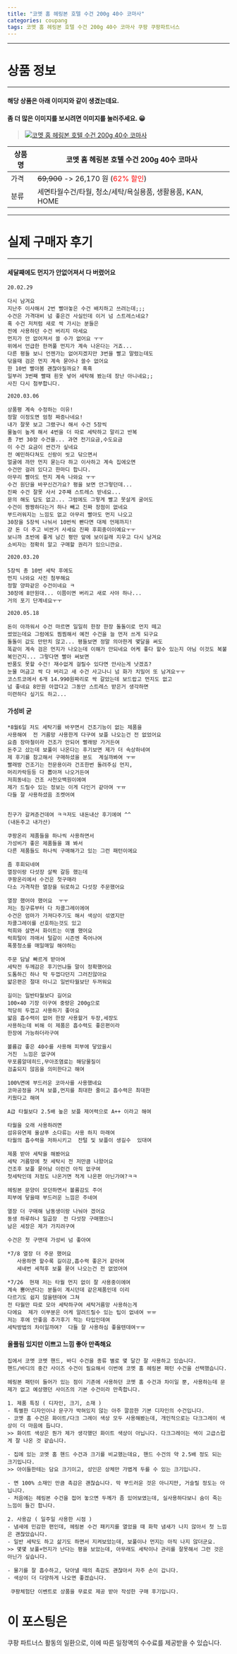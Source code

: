 ```yaml
---
title: "코멧 홈 헤링본 호텔 수건 200g 40수 코마사"
categories: coupang
tags: 코멧 홈 헤링본 호텔 수건 200g 40수 코마사 쿠팡 쿠팡파트너스
---
```

---

# 상품 정보

---

#### 해당 상품은 아래 이미지와 같이 생겼는데요. 
#### 좀 더 많은 이미지를 보시려면 이미지를 눌러주세요. 😀
> [![코멧 홈 헤링본 호텔 수건 200g 40수 코마사](https://static.coupangcdn.com/image/retail/images/529235990414217-9c5eb57c-b9f4-4174-ae08-eb6a49433b31.jpg)](https://link.coupang.com/re/AFFSDP?lptag=AF4416228&subid=AF4416228&pageKey=222191947&itemId=695728596&vendorItemId=4778410272&traceid=V0-113-dc64e3702570b012)

상품명 | 코멧 홈 헤링본 호텔 수건 200g 40수 코마사
-------|-------
가격 | ~~69,900~~ -> 26,170 원 (<span style="color:red">62% 할인</span>)
분류 | 세면타월수건/타월, 청소/세탁/욕실용품, 생활용품, KAN, HOME

---

# 실제 구매자 후기

---


####    세달째에도 먼지가 안없어져서 다 버렸어요
    20.02.29
    
    다시 남겨요
    지난주 이사해서 2번 빨아놓은 수건 배치하고 쓰려는데;;;
    수건은 가격대비 넘 좋은건 사실인데 이거 넘 스트레스네요?
    혹 수건 저처럼 새로 싹 가시는 분들은
    전에 사용하던 수건 버리지 마세요 
    먼지가 안 없어져서 쓸 수가 없어요 ㅜㅜ
    위에서 언급한 한꺼풀 먼지가 계속 나온다는 거죠...
    다른 평들 보니 언젠가는 없어지겠지만 3번을 빨고 말렸는데도
    닦을때 검은 먼지 계속 묻어나 쓸수 없어요
    한 10번 빨아봄 괜찮아질까요? 흑흑 
    일부러 3번째 빨때 흰옷 넣어 세탁해 봤는데 장난 아니네요;;
    사진 다시 첨부합니다.
    
    2020.03.06
    
    상품평 계속 수정하는 이유!
    정말 이정도면 엄청 짜증나네요!
    내가 잘못 보고 그랬구나 해서 수건 5장씩 
    물높이 높게 해서 4번을 더 따로 세탁하고 말리고 반복
    총 7번 30장 수건을... 과연 전기요금,수도요금
    이 수건 요금이 싼건가 싶네요
    전 예민하다쳐도 신랑이 씻고 닦으면서 
    얼굴에 까만 먼지 묻는다 하고 이사하고 계속 집에오면
    수건만 걸려 있다고 한마디 합니다.
    아무리 빨아도 먼지 계속 나와요 ㅜㅜ
    수건 원단을 바꾸신건가요? 평을 보면 안그렇던데...
    진짜 수건 잘못 사서 2주째 스트레스 받네요...
    문의 해도 답도 없고... 그럼에도 그렇게 빨고 못살게 굴어도
    수건이 짱짱하다는거 하나 빼고 진짜 장점이 없네요
    부드러워지는 느낌도 없고 아무리 빨아도 먼지 나오고
    30장을 5장씩 나눠서 10번씩 빤다면 대체 언제까지!
    걍 돈 더 주고 비싼거 사세요 진짜 후회중이이예요ㅜㅜ
    보니까 초반에 좋게 남긴 평만 앞에 보이길래 지우고 다시 남겨요
    소비자는 정확히 알고 구매할 권리가 있으니깐요.
    
    2020.03.20
    
    5장씩 총 10번 세탁 후에도
    먼지 나와요 사진 첨부해요
    정말 양파같은 수건이네요 ㅋ
    30장에 8만원대... 이쯤이면 버리고 새로 사야 하나...
    거의 포기 단계네요ㅜㅜ
    
    2020.05.18
    
    돈이 아까워서 수건 마르면 일일히 한장 한장 돌돌이로 먼지 떼고
    썼었는데요 그럼에도 찜찜해서 예전 수건을 늘 먼저 쓰게 되구요
    돌돌이 값도 만만치 않고... 평들보면 정말 의아한게 몇달을 써도
    똑같이 계속 검은 먼지가 나오는데 이해가 안되네요 어케 좋다 할수 있는지 아님 이것도 복불복인건지... 그렇다면 빨아 써보면
    반품도 못할 수건! 재수없게 걸릴수 있다면 안사는게 낫겠죠?
    눈물 머금고 싹 다 버리고 새 수건 사고나니 넘 화가 치밀어 또 남겨요ㅜㅜ
    코스트코에서 6개 14.990원짜리로 싹 갈았는데 보드랍고 먼지도 없고
    넘 좋네요 8만원 아깝다고 그동안 스트레스 받은거 생각하면
    미련하다 싶기도 하고...

####    가성비 굳
    *8월6일 저도 세탁기를 바꾸면서 건조기능이 없는 제품을
    사용해여  전 거름망 사용한게 다구여 보플 나오는건 전 없었어요
    요즘 장마철이라 건조가 안되어 빨래방 가거든여
    돈주고 샀는데 보풀이 나온다는 후기보면 제가 더 속상하네여
    제 후기를 참고해서 구매하셨을 분도  계실까봐여 ㅜㅠ
    빨래방 건조기는 전문용이라 건조한번 돌려주심 먼지,
    머리카락등등 다 뽑아져 나오거든여 
    저희동네는 건조 사천오백원이에여  
    제가 드릴수 있는 정보는 이게 다인거 같아여 ㅜㅠ
    다들 잘 사용하셨음 조켓어여
    
    
    친구가 갈켜준건데여 ㅋㅋ저도 내돈내산 후기에여 ^^
    (내돈주고 내가산)
    
    쿠팡온리 제품들을 하나씩 사용하면서
    가성비가 좋은 제품들을 꽤 봐서
    다른 제품들도 하나씩 구매해가고 있는 그런 패턴이에요
    
    좀 후회되네여
    열장이랑 다섯장 살짝 갈등 했는데
    쿠팡온리에서 수건은 첫구매라
    다소 가격착한 열장을 뒤로하고 다섯장 주문했어요
    
    열장 했어야 했어요  ㅜㅜ
    저는 침구류부터 다 차콜그례이에여
    수건은 엄마가 가져다주기도 해서 색상이 섞였지만
    차콜그레이를 선호하는것도 있고
    럭희와 살면서 화이트는 이별 했어요
    럭희털이 까매서 털갈이 시즌엔 죽어나여
    폭풍청소를 매일매일 해야하는 
    
    주문 담날 빠르게 받아여
    세탁전 두께감은 후기언냐들 말이 정확했어요
    도톰하긴 하나 막 두껍다던지 그러진않아요
    얇은편은 절대 아니고 일반타월보단 두꺼워요
    
    길이는 일반타월보다 길어요
    100×40 기장 이구여 중량은 200g으로 
    적당히 두껍고 사용하기 좋아요
    얇음 흡수력이 없어 한장 사용할거 두장,세장도 
    사용하는데 비해 이 제품은 흡수력도 좋은편이라
    한장에 가능하더라구여
    
    볼륨감 좋은 40수를 사용해 피부에 닿았을시
    거친  느낌은 없구여
    무포름알데히드,무아조염료는 해당물질이
    검출되지 않음을 의미한다고 해여
    
    100%면에 부드러운 코마사를 사용했네요
    코마공정을 거쳐 보플,먼지를 최대한 줄이고 흡수력은 최대한
    키웠다고 해여
    
    A급 타월보다 2.5배 높은 보플 제어력으로 A++ 이라고 해여
    
    타월을 오래 사용하려면
    섬유유연제 울샴푸 소다류는 사용 하지 마래여
    타월의 흡수력을 저하시키고  잔털 및 보플이 생길수  있대여
    
    제품 받아 세탁을 해봤어요
    세탁 거름망에 첫 세탁시 전 저만큼 나왔어요
    건조후 보플 묻어남 이런건 아직 없구여
    첫세탁인데 저정도 나온거면 적게 나온편 아닌가여?ㅋㅋ
    
    헤링본 문양이 모던하면서 볼륨감도 주어
    피부에 닿을때 부드러운 느낌은 주네여
    
    열장 더 구매해 남동생이랑 나눠야 겠어요
    동생 하루하나 일곱장  전 다섯장 구매했으니
    남은 세장은 제가 가지려구여 
    
    수건은 첫 구맨데 가성비 넘 좋아여
    
    *7/8 열장 더 주문 했어요
       사용하면 할수록 길이감,흡수력 좋은거 같아여
       세네번 세척후 보풀 묻어 나오는건 전 없었어여
    
    *7/26  현재 저는 타월 먼지 없이 잘 사용중이에여
    계속 뿜어낸다는 분들이 계시던데 같은제품인데 이리 
    다르기도 쉽지 않을텐데여 그쳐
    전 타월만 따로 모아 세탁하구여 세탁거름망 사용하는게
    다에요  제가 이부분은 어케 알려드릴수 있는 팁이 없네여 ㅠㅠ
    저는 후에 안좋음 추가후기 적는 타입인데여
    세탁방법의 차이일까여?  다들 잘 사용하심 좋을텐데여ㅜㅠ

####    올풀림 있지만 이쁘고 느낌 좋아 만족해요
    집에서 코멧 코멧 핸드, 바디 수건을 종류 별로 몇 달간 잘 사용하고 있습니다.
    핸드/바디의 중간 사이즈 수건이 필요해서 이번에 코멧 홈 헤링본 패턴 수건을 선택했습니다.
    
    헤링본 패턴이 들어가 있는 점이 기존에 사용하던 코멧 홈 수건과 차이일 뿐, 사용하는데 문제가 없고 예상했던 사이즈의 기본 수건이라 만족합니다.
    
    1. 제품 특징 ( 디자인, 크기, 소재 )
    - 특별한 디자인이나 문구가 박혀있지 않는 아주 깔끔한 기본 디자인의 수건입니다.
    - 코멧 홈 수건은 화이트/다크 그레이 색상 모두 사용해봤는데, 개인적으로는 다크그레이 색상이 더 마음에 듭니다.
    >> 화이트 색상은 뭔가 제가 생각했던 화이트 색상이 아닙니다. 다크그레이는 색이 고급스럽게 잘 나온 것 같습니다.
    
    - 집에 있는 코멧 홈 핸드 수건과 크기를 비교했는데요, 핸드 수건의 약 2.5배 정도 되는 크기입니다.
    >> 아이들한테는 담요 크기이고, 성인은 상체만 가볍게 두를 수 있는 크기입니다.
    
    - 면 100% 소재인 만큼 촉감은 괜찮습니다. 막 부드러운 것은 아니지만, 거슬릴 정도는 아닙니다.
    - 처음에는 헤링본 수건을 접어 놓으면 두께가 좀 있어보였는데, 실사용하다보니 숨이 죽는 느낌이 들긴 합니다.
    
    2. 사용감 ( 일주일 사용한 시점 )
    - 냄새에 민감한 편인데, 헤링본 수건 패키지를 열었을 때 화학 냄새가 나지 않아서 첫 느낌은 괜찮았습니다.
    - 일반 세탁도 하고 삶기도 하면서 지켜보았는데, 보풀이나 먼지는 아직 나지 않더군요. 
    >> 몇몇 보풀+먼지가 난다는 평을 보았는데, 아무래도 세탁이나 관리를 잘못해서 그런 것은 아닌가 싶습니다.
    
    - 물기를 잘 흡수하고, 닦아낼 때의 촉감도 괜찮아서 자주 손이 갑니다.
    - 색상이 더 다양하게 나오면 좋겠습니다.
    
     쿠팡체험단 이벤트로 상품을 무료로 제공 받아 작성한 구매 후기입니다.



# 이 포스팅은
쿠팡 파트너스 활동의 일환으로, 이에 따른 일정액의 수수료를 제공받을 수 있습니다.